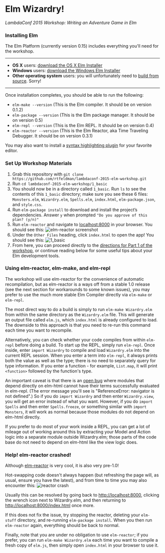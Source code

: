 Elm Wizardry!
=============

_LambdaConf 2015 Workshop: Writing an Adventure Game in Elm_

### Installing Elm

The Elm Platform (currently version 0.15) includes everything you'll need for the workshop.

---

* **OS X** users: [download the OS X Elm Installer](http://install.elm-lang.org/Elm-Platform-0.15.pkg)
* **Windows** users: [download the Windows Elm Installer](http://install.elm-lang.org/Elm-Platform-0.15.exe)
* **Other operating system** users: you will unfortunately need to [build from source](http://elm-lang.org/Install.elm#build-from-source). Sorry!

---

Once installation completes, you should be able to run the following:

* `elm-make --version` (This is the Elm compiler. It should be on version 0.1.2)
* `elm-package --version` (This is the Elm package manager. It should be on version 0.5)
* `elm-repl --version` (This is the Elm REPL. It should be on version 0.4)
* `elm-reactor --version` (This is the Elm Reactor, aka Time Traveling Debugger. It should be on version 0.3.1)

You may also want to install a [syntax highlighting plugin](http://elm-lang.org/Install.elm#syntax-highlighting) for your favorite editor.

### Set Up Workshop Materials

1. Grab this repository with `git clone https://github.com/rtfeldman/lambdaconf-2015-elm-workshop.git`
2. Run `cd lambdaconf-2015-elm-workshop/1_basic`
3. You should now be in a directory called `1_basic`. Run `ls` to see the contents of this `1_basic` directory; make sure you see these 6 files: `Monsters.elm`, `Wizardry.elm`, `Spells.elm`, `index.html`, `elm-package.json`, and `style.css`.
4. Run `elm-package install` to download and install the project’s dependencies. Answer `y` when prompted `"Do you approve of this plan? (y/n)"`
5. Run `elm-reactor` and navigate to [localhost:8000](http://localhost:8000) in your browser. You should see this: ![elm-reactor screenshot](https://cloud.githubusercontent.com/assets/1094080/7787529/9cf9f198-01ce-11e5-9986-fc2da149f6d3.png)
6. Under the `Other Files` heading, click `index.html` to open the app! You should see this: ![1_basic](https://cloud.githubusercontent.com/assets/1094080/7787634/56420f74-01d3-11e5-83f4-6e6510b5104a.png)
7. From here, you can proceed directly to the [directions for Part 1 of the workshop](https://github.com/rtfeldman/lambdaconf-2015-elm-workshop/tree/master/1_basic), or continue reading below for some useful tips about your Elm development tools.


### Using elm-reactor, elm-make, and elm-repl

The workshop will use elm-reactor for the convenience of automatic recompilation, but as elm-reactor is a ways off from a stable 1.0 release (see the next section for workarounds to some known issues), you may prefer to use the much more stable Elm Compiler directly via `elm-make` or `elm-repl`.

The most direct way to do a build is simply to run `elm-make Wizardry.elm` from within the same directory as the `Wizardry.elm` file. This will generate an output file called `elm.js`, which `index.html` is already configured to load. The downside to this approach is that you need to re-run this command each time you want to recompile.

Alternatively, you can check whether your code compiles from within `elm-repl` before doing a build. To start up the REPL, simply run `elm-repl`. Once inside, enter `import Wizardry` to compile and load `Wizardry.elm` into the current REPL session. When you enter a term into `elm-repl`, it always prints both the value as well as the type; there is no need to separately query for type information. If you enter a function - for example, `List.map`, it will print `<function>` followed by the function's type.

An important caveat is that there is an [open bug](https://github.com/elm-lang/elm-repl/issues/48) where modules that depend directly on elm-html cannot have their terms successfully evaluated in elm-repl. (The error message you'll see is "ReferenceError: navigator is not defined".) So if you do `import Wizardry` and then enter `Wizardry.view`, you will get an error instead of what you want. However, if you do `import Spells` and then enter `Spells.freeze`, or something similar with `import Monsters`, it will work as normal because those modules do not depend on elm-html directly.

If you prefer to do most of your work inside a REPL, you can get a lot of mileage out of working around this by extracting your Model and Action logic into a separate module outside Wizardry.elm; those parts of the code base do not need to depend on elm-html like the view logic does.


### Help! elm-reactor crashed!

Although [elm-reactor](http://elm-lang.org/blog/Introducing-Elm-Reactor.elm) is very cool, it is also very pre-1.0!

Hot-swapping code doesn't always happen (but refreshing the page will, as usual, ensure you have the latest), and from time to time you may also encounter this: ![reactor crash](https://cloud.githubusercontent.com/assets/1094080/7787538/f4269a66-01ce-11e5-97ea-d9ab1d3bfd1f.png)

Usually this can be resolved by going back to [http://localhost:8000](http://localhost:8000), clicking the wrench icon next to Wizardry.elm, and then returning to [http://localhost:8000/index.html](http://localhost:8000/index.html) once more.

If this does not fix the issue, try stopping the reactor, deleting your `elm-stuff` directory, and re-running `elm-package install`. When you then run `elm-reactor` again, everything should be back to normal.

Finally, note that you are under no obligation to use `elm-reactor`; if you prefer, you can run `elm-make Wizardry.elm` each time you want to compile a fresh copy of `elm.js`, then simply open `index.html` in your browser to use it.
